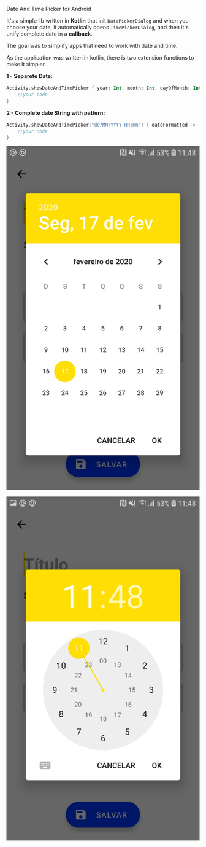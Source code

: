 Date And Time Picker for Android

It's a simple lib written in **Kotlin** that init `DatePickerDialog` and when you choose your date, it automatically opens `TimePickerDialog`, and then it's unify complete date in a **callback**.

The goal was to simplify apps that need to work with date and time. 

As the application was written in kotlin, there is two extension functions to make it simpler.

**1 - Separete Date:**

```kotlin
Activity.showDateAndTimePicker { year: Int, month: Int, dayOfMonth: Int, hourOfDay: Int, minute: Int ->  
	//your code
}
 ```

**2 - Complete date String with pattern:**
```kotlin
Activity.showDateAndTimePicker("dd/MM/YYYY HH:mm") { dateFormatted ->  
	//your code
}
```

![Date Picker](date.jpg)

![Time Picker](time.jpg)


